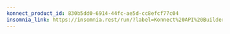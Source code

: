 ```yaml
---
konnect_product_id: 830b5dd0-6914-44fc-ae5d-cc8efcf77c04
insomnia_link: https://insomnia.rest/run/?label=Konnect%20API%20Builder&uri=https%3A%2F%2Fraw.githubusercontent.com%2FKong%2Fdocs.konghq.com%2Fmain%2Fapi-specs%2FKonnect%2Fv3%2Fyaml%2Fapi-builder.yaml
---
```

